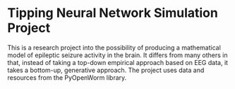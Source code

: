 # Tipping Neural Network Simulation Project

This is a research project into the possibility of producing a mathematical model of epileptic seizure activity in the brain.
It differs from many others in that, instead of taking a top-down empirical approach based on EEG data, it takes a bottom-up, generative approach.
The project uses data and resources from the PyOpenWorm library.
